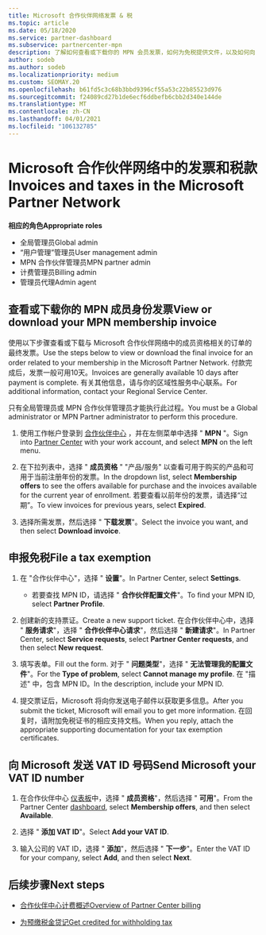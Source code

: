 ```yaml
---
title: Microsoft 合作伙伴网络发票 & 税
ms.topic: article
ms.date: 05/18/2020
ms.service: partner-dashboard
ms.subservice: partnercenter-mpn
description: 了解如何查看或下载你的 MPN 会员发票，如何为免税提供文件，以及如何向 Microsoft 发送 VAT ID 号。
author: sodeb
ms.author: sodeb
ms.localizationpriority: medium
ms.custom: SEOMAY.20
ms.openlocfilehash: b61fd5c3c68b3bbd9396cf55a53c22b85523d976
ms.sourcegitcommit: f24089cd27b1de6ecf6ddbefb6cbb2d340e144de
ms.translationtype: MT
ms.contentlocale: zh-CN
ms.lasthandoff: 04/01/2021
ms.locfileid: "106132785"
---
```

# <a name="invoices-and-taxes-in-the-microsoft-partner-network"></a><span data-ttu-id="79f83-103">Microsoft 合作伙伴网络中的发票和税款</span><span class="sxs-lookup"><span data-stu-id="79f83-103">Invoices and taxes in the Microsoft Partner Network</span></span>

<span data-ttu-id="79f83-104">**相应的角色**</span><span class="sxs-lookup"><span data-stu-id="79f83-104">**Appropriate roles**</span></span>

- <span data-ttu-id="79f83-105">全局管理员</span><span class="sxs-lookup"><span data-stu-id="79f83-105">Global admin</span></span>
- <span data-ttu-id="79f83-106">“用户管理”管理员</span><span class="sxs-lookup"><span data-stu-id="79f83-106">User management admin</span></span>
- <span data-ttu-id="79f83-107">MPN 合作伙伴管理员</span><span class="sxs-lookup"><span data-stu-id="79f83-107">MPN partner admin</span></span>
- <span data-ttu-id="79f83-108">计费管理员</span><span class="sxs-lookup"><span data-stu-id="79f83-108">Billing admin</span></span>
- <span data-ttu-id="79f83-109">管理员代理</span><span class="sxs-lookup"><span data-stu-id="79f83-109">Admin agent</span></span>

## <a name="view-or-download-your-mpn-membership-invoice"></a><span data-ttu-id="79f83-110">查看或下载你的 MPN 成员身份发票</span><span class="sxs-lookup"><span data-stu-id="79f83-110">View or download your MPN membership invoice</span></span>

<span data-ttu-id="79f83-111">使用以下步骤查看或下载与 Microsoft 合作伙伴网络中的成员资格相关的订单的最终发票。</span><span class="sxs-lookup"><span data-stu-id="79f83-111">Use the steps below to view or download the final invoice for an order related to your membership in the Microsoft Partner Network.</span></span> <span data-ttu-id="79f83-112">付款完成后，发票一般可用10天。</span><span class="sxs-lookup"><span data-stu-id="79f83-112">Invoices are generally available 10 days after payment is complete.</span></span> <span data-ttu-id="79f83-113">有关其他信息，请与你的区域性服务中心联系。</span><span class="sxs-lookup"><span data-stu-id="79f83-113">For additional information, contact your Regional Service Center.</span></span>  

<span data-ttu-id="79f83-114">只有全局管理员或 MPN 合作伙伴管理员才能执行此过程。</span><span class="sxs-lookup"><span data-stu-id="79f83-114">You must be a Global administrator or MPN Partner administrator to perform this procedure.</span></span> 

1.  <span data-ttu-id="79f83-115">使用工作帐户登录到 [合作伙伴中心](https://partner.microsoft.com/dashboard/home) ，并在左侧菜单中选择 " **MPN** "。</span><span class="sxs-lookup"><span data-stu-id="79f83-115">Sign into [Partner Center](https://partner.microsoft.com/dashboard/home) with your work account, and select **MPN** on the left menu.</span></span>

4.  <span data-ttu-id="79f83-116">在下拉列表中，选择 " **成员资格** " "产品/服务" 以查看可用于购买的产品和可用于当前注册年份的发票。</span><span class="sxs-lookup"><span data-stu-id="79f83-116">In the dropdown list, select **Membership offers** to see the offers available for purchase and the invoices available for the current year of enrollment.</span></span> <span data-ttu-id="79f83-117">若要查看以前年份的发票，请选择“过期”。</span><span class="sxs-lookup"><span data-stu-id="79f83-117">To view invoices for previous years, select **Expired**.</span></span>

6.  <span data-ttu-id="79f83-118">选择所需发票，然后选择 " **下载发票**"。</span><span class="sxs-lookup"><span data-stu-id="79f83-118">Select the invoice you want, and then select **Download invoice**.</span></span> 

## <a name="file-a-tax-exemption"></a><span data-ttu-id="79f83-119">申报免税</span><span class="sxs-lookup"><span data-stu-id="79f83-119">File a tax exemption</span></span>

1.  <span data-ttu-id="79f83-120">在 "合作伙伴中心"，选择 " **设置**"。</span><span class="sxs-lookup"><span data-stu-id="79f83-120">In Partner Center, select **Settings**.</span></span>
    - <span data-ttu-id="79f83-121">若要查找 MPN ID，请选择 " **合作伙伴配置文件**"。</span><span class="sxs-lookup"><span data-stu-id="79f83-121">To find your MPN ID, select **Partner Profile**.</span></span>

2.  <span data-ttu-id="79f83-122">创建新的支持票证。</span><span class="sxs-lookup"><span data-stu-id="79f83-122">Create a new support ticket.</span></span> <span data-ttu-id="79f83-123">在合作伙伴中心中，选择 " **服务请求**"，选择 " **合作伙伴中心请求**"，然后选择 " **新建请求**"。</span><span class="sxs-lookup"><span data-stu-id="79f83-123">In Partner Center, select **Service requests**, select **Partner Center requests**, and then select **New request**.</span></span>

3.  <span data-ttu-id="79f83-124">填写表单。</span><span class="sxs-lookup"><span data-stu-id="79f83-124">Fill out the form.</span></span> <span data-ttu-id="79f83-125">对于 " **问题类型**"，选择 " **无法管理我的配置文件**"。</span><span class="sxs-lookup"><span data-stu-id="79f83-125">For the **Type of problem**, select **Cannot manage my profile**.</span></span> <span data-ttu-id="79f83-126">在 "描述" 中，包含 MPN ID。</span><span class="sxs-lookup"><span data-stu-id="79f83-126">In the description, include your MPN ID.</span></span>

4.  <span data-ttu-id="79f83-127">提交票证后，Microsoft 将向你发送电子邮件以获取更多信息。</span><span class="sxs-lookup"><span data-stu-id="79f83-127">After you submit the ticket, Microsoft will email you to get more information.</span></span> <span data-ttu-id="79f83-128">在回复时，请附加免税证书的相应支持文档。</span><span class="sxs-lookup"><span data-stu-id="79f83-128">When you reply, attach the appropriate supporting documentation for your tax exemption certificates.</span></span>

## <a name="send-microsoft-your-vat-id-number"></a><span data-ttu-id="79f83-129">向 Microsoft 发送 VAT ID 号码</span><span class="sxs-lookup"><span data-stu-id="79f83-129">Send Microsoft your VAT ID number</span></span>

1.  <span data-ttu-id="79f83-130">在合作伙伴中心 [仪表板](https://partner.microsoft.com/dashboard/home)中，选择 " **成员资格**"，然后选择 " **可用**"。</span><span class="sxs-lookup"><span data-stu-id="79f83-130">From the Partner Center [dashboard](https://partner.microsoft.com/dashboard/home), select **Membership offers**, and then select **Available**.</span></span> 

2.  <span data-ttu-id="79f83-131">选择 " **添加 VAT ID**"。</span><span class="sxs-lookup"><span data-stu-id="79f83-131">Select **Add your VAT ID**.</span></span> 

3.  <span data-ttu-id="79f83-132">输入公司的 VAT ID，选择 " **添加**"，然后选择 " **下一步**"。</span><span class="sxs-lookup"><span data-stu-id="79f83-132">Enter the VAT ID for your company, select **Add**, and then select **Next**.</span></span> 

## <a name="next-steps"></a><span data-ttu-id="79f83-133">后续步骤</span><span class="sxs-lookup"><span data-stu-id="79f83-133">Next steps</span></span>

- [<span data-ttu-id="79f83-134">合作伙伴中心计费概述</span><span class="sxs-lookup"><span data-stu-id="79f83-134">Overview of Partner Center billing</span></span>](billing-basics.md)

- [<span data-ttu-id="79f83-135">为预缴税金贷记</span><span class="sxs-lookup"><span data-stu-id="79f83-135">Get credited for withholding tax</span></span>](withholding-tax-credit-form.md)